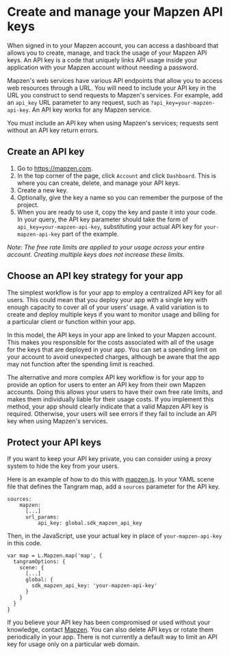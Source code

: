 # Create and manage your Mapzen API keys

When signed in to your Mapzen account, you can access a dashboard that allows you to create, manage, and track the usage of your Mapzen API keys. An API key is a code that uniquely links API usage inside your application with your Mapzen account without needing a password.

Mapzen's web services have various API endpoints that allow you to access web resources through a URL. You will need to include your API key in the URL you construct to send requests to Mapzen's services. For example, add an `api_key` URL parameter to any request, such as `?api_key=your-mapzen-api-key`. An API key works for any Mapzen service.

You must include an API key when using Mapzen's services; requests sent without an API key return errors.

## Create an API key

1. Go to https://mapzen.com.
2. In the top corner of the page, click `Account` and click  `Dashboard`. This is where you can create, delete, and manage your API keys.
3. Create a new key.
4. Optionally, give the key a name so you can remember the purpose of the project.
5. When you are ready to use it, copy the key and paste it into your code. In your query, the API key parameter should take the form of `api_key=your-mapzen-api-key`, substituting your actual API key for `your-mapzen-api-key` part of the example.

_Note: The free rate limits are applied to your usage across your entire account. Creating multiple keys does not increase these limits._

## Choose an API key strategy for your app

The simplest workflow is for your app to employ a centralized API key for all users. This could mean that you deploy your app with a single key with enough capacity to cover all of your users’ usage. A valid variation is to create and deploy multiple keys if you want to monitor usage and billing for a particular client or function within your app.

In this model, the API keys in your app are linked to your Mapzen account. This makes you responsible for the costs associated with all of the usage for the keys that are deployed in your app. You can set a spending limit on your account to avoid unexpected charges, although be aware that the app may not function after the spending limit is reached.

The alternative and more complex API key workflow is for your app to provide an option for users to enter an API key from their own Mapzen accounts. Doing this allows your users to have their own free rate limits, and makes them individually liable for their usage costs. If you implement this method, your app should clearly indicate that a valid Mapzen API key is required. Otherwise, your users will see errors if they fail to include an API key when using Mapzen's services.

## Protect your API keys

If you want to keep your API key private, you can consider using a proxy system to hide the key from your users.

Here is an example of how to do this with [mapzen.js](https://mapzen.com/documentation/mapzen-js/). In your YAML scene file that defines the Tangram map, add a `sources` parameter for the API key.

```
sources:
    mapzen:
      [...]
      url_params:
          api_key: global.sdk_mapzen_api_key
```

Then, in the JavaScript, use your actual key in place of `your-mapzen-api-key` in this code.

```
var map = L.Mapzen.map('map', {
  tangramOptions: {
    scene: {
      [...]
      global: {
        sdk_mapzen_api_key: 'your-mapzen-api-key'
      }
    }
  }
}
```

If you believe your API key has been compromised or used without your knowledge, contact [Mapzen](mailto:support@mapzen.com). You can also delete API keys or rotate them periodically in your app. There is not currently a default way to limit an API key for usage only on a particular web domain.
